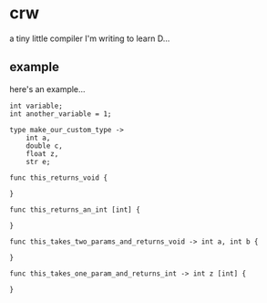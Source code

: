 # crw
a tiny little compiler I'm writing to learn D...

## example
here's an example...

    int variable;
    int another_variable = 1;

    type make_our_custom_type ->
        int a,
        double c,
        float z,
        str e;

    func this_returns_void {

    }

    func this_returns_an_int [int] {

    }

    func this_takes_two_params_and_returns_void -> int a, int b {

    }

    func this_takes_one_param_and_returns_int -> int z [int] {

    }